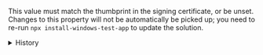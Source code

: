 This value must match the thumbprint in the signing certificate, or be unset.
Changes to this property will not be automatically be picked up; you need to
re-run `npx install-windows-test-app` to update the solution.

<details>
<summary>History</summary>

- [1.1.0](https://github.com/microsoft/react-native-test-app/releases/tag/1.1.0)]
  Added

</details>
